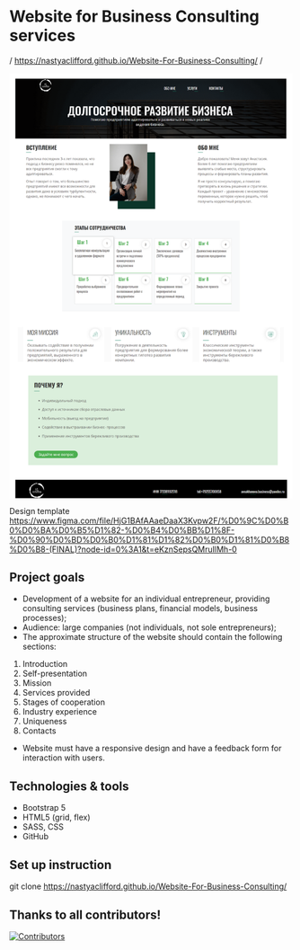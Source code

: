 # Website for Business Consulting services 
/ https://nastyaclifford.github.io/Website-For-Business-Consulting/ /

<img align="center" width=800 src="Website_pics/Webisite_pic.png" />

Design template 
https://www.figma.com/file/HjG1BAfAAaeDaaX3Kvpw2F/%D0%9C%D0%B0%D0%BA%D0%B5%D1%82-%D0%B4%D0%BB%D1%8F-%D0%90%D0%BD%D0%B0%D1%81%D1%82%D0%B0%D1%81%D0%B8%D0%B8-(FINAL)?node-id=0%3A1&t=eKznSepsQMruIlMh-0

## Project goals

- Development of a website for an individual entrepreneur, providing consulting services (business plans, financial models, business processes);
- Audience: large companies (not individuals, not sole entrepreneurs);
- The approximate structure of the website should contain the following sections:

1. Introduction
1. Self-presentation
1. Mission
1. Services provided
1. Stages of cooperation
1. Industry experience
1. Uniqueness
1. Contacts

- Website must have a responsive design and have a feedback form for interaction with users.

## Technologies & tools 

* Bootstrap 5
* HTML5 (grid, flex)
* SASS, CSS
* GitHub

## Set up instruction

git clone https://nastyaclifford.github.io/Website-For-Business-Consulting/

## Thanks to all contributors! 

[![Contributors](https://contrib.rocks/image?repo=Oksana2211/Project)](https://github.com/Oksana2211/Project/graphs/contributors)


